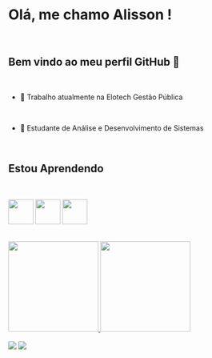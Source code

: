 

# Olá, me chamo Alisson ! 

<br>
  
## Bem vindo ao meu perfil GitHub 👋
  
<br>
  
- 🔭 Trabalho atualmente na Elotech Gestão Pública

<br>
  
- 🌱 Estudante de Análise e Desenvolvimento de Sistemas

<br>
  
## Estou Aprendendo

<br>

<img loading="lazy" src="https://cdn.jsdelivr.net/gh/devicons/devicon@latest/icons/postgresql/postgresql-original-wordmark.svg" width="50" height="50"  margin="70px" /> <img loading="lazy" src="https://cdn.jsdelivr.net/gh/devicons/devicon@latest/icons/dbeaver/dbeaver-original.svg" width="50" height="50" margin=150px/> <img loading="lazy" src="https://cdn.jsdelivr.net/gh/devicons/devicon@latest/icons/python/python-original-wordmark.svg" width="50" height="50" margin="70px"/>

<br>

<div>
<a href="https://github.com/AlissonCogo">
<img loading="lazy" height="180em" src="https://github-readme-stats.vercel.app/api/top-langs/?username=AlissonCogo&layout=compact&langs_count=7&theme=dracula"/>
<img loading="lazy" height="180em" src="https://github-readme-stats.vercel.app/api?username=AlissonCogo&show_icons=true&theme=dracula&include_all_commits=true&count_private=true"/>
</div>

<br>

<div>
<a href="https://instagram.com/bufft_alisson/" target="_blank"><img loading="lazy" src="https://img.shields.io/badge/-Instagram-%23E4405F?style=for-the-badge&logo=instagram&logoColor=white" target="_blank"></a>
<a href="https://www.linkedin.com/in/alisson-buffetti/" target="_blank"><img loading="lazy" src="https://img.shields.io/badge/-LinkedIn-%230077B5?style=for-the-badge&logo=linkedin&logoColor=white" target="_blank"></a>   
</div>

